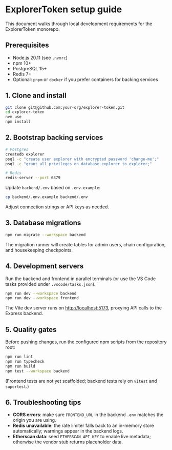 # ExplorerToken setup guide

This document walks through local development requirements for the ExplorerToken monorepo.

## Prerequisites

- Node.js 20.11 (see `.nvmrc`)
- npm 10+
- PostgreSQL 15+
- Redis 7+
- Optional: `pnpm` or `docker` if you prefer containers for backing services

## 1. Clone and install

```bash
git clone git@github.com:your-org/explorer-token.git
cd explorer-token
nvm use
npm install
```

## 2. Bootstrap backing services

```bash
# Postgres
createdb explorer
psql -c "create user explorer with encrypted password 'change-me';"
psql -c "grant all privileges on database explorer to explorer;"

# Redis
redis-server --port 6379
```

Update `backend/.env` based on `.env.example`:

```bash
cp backend/.env.example backend/.env
```

Adjust connection strings or API keys as needed.

## 3. Database migrations

```bash
npm run migrate --workspace backend
```

The migration runner will create tables for admin users, chain configuration, and housekeeping checkpoints.

## 4. Development servers

Run the backend and frontend in parallel terminals (or use the VS Code tasks provided under `.vscode/tasks.json`).

```bash
npm run dev --workspace backend
npm run dev --workspace frontend
```

The Vite dev server runs on <http://localhost:5173>, proxying API calls to the Express backend.

## 5. Quality gates

Before pushing changes, run the configured npm scripts from the repository root:

```bash
npm run lint
npm run typecheck
npm run build
npm test --workspace backend
```

(Frontend tests are not yet scaffolded; backend tests rely on `vitest` and `supertest`.)

## 6. Troubleshooting tips

- **CORS errors**: make sure `FRONTEND_URL` in the backend `.env` matches the origin you are using.
- **Redis unavailable**: the rate limiter falls back to an in-memory store automatically; warnings appear in the backend logs.
- **Etherscan data**: seed `ETHERSCAN_API_KEY` to enable live metadata; otherwise the vendor stub returns placeholder data.
